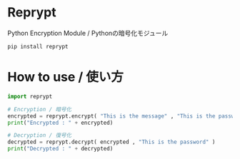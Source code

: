 # Reprypt
Python Encryption Module / Pythonの暗号化モジュール

`pip install reprypt`

# How to use / 使い方
```python
import reprypt

# Encryption / 暗号化
encrypted = reprypt.encrypt( "This is the message" , "This is the password" )
print("Encrypted : " + encrypted)

# Decryption / 復号化
decrypted = reprypt.decrypt( encrypted , "This is the password" )
print("Decrypted : " + decrypted)
```
